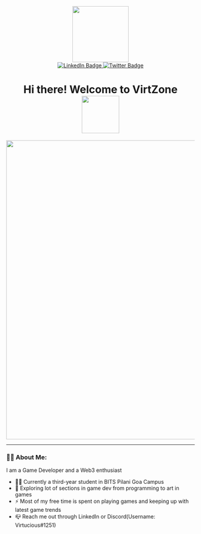 <div id = "header" align = "center">
  <img src = "https://media.giphy.com/media/gx54W1mSpeYMg/giphy.gif" width = "150"/>
</div>

<div id = "badges" align = "center">
  <a href = "https://www.linkedin.com/in/aman-rahman-7917bb204/">
    <img src = "https://img.shields.io/badge/-LinkedIn-blue?logo=linkedin&logoColor=white&style=for-the-badge" alt = "LinkedIn Badge"/>
  </a>
  <a href = "https://twitter.com/AmanRGameDev">
    <img src = "https://img.shields.io/badge/Twitter-blue?style=for-the-badge&logo=twitter&logoColor=white" alt="Twitter Badge"/>
  </a>
</div>

<h1 align = "center">
  Hi there! Welcome to VirtZone 
  <img src = "https://media.giphy.com/media/euAnOkLGWtdHG/giphy.gif" width = "100px" align = "center"/>
</h1>

<div align = "center">
  <img src = "https://media.giphy.com/media/pVGsAWjzvXcZW4ZBTE/giphy.gif" width = "800"/>
</div>

---

### 👨‍💻 About Me:
I am a Game Developer and a Web3 enthusiast
- 🧑‍🎓 Currently a third-year student in BITS Pilani Goa Campus
- 🌱 Exploring lot of sections in game dev from programming to art in games
- ⚡ Most of my free time is spent on playing games and keeping up with latest game trends
- 📪 Reach me out through LinkedIn or Discord(Username: Virtucious#1251)


